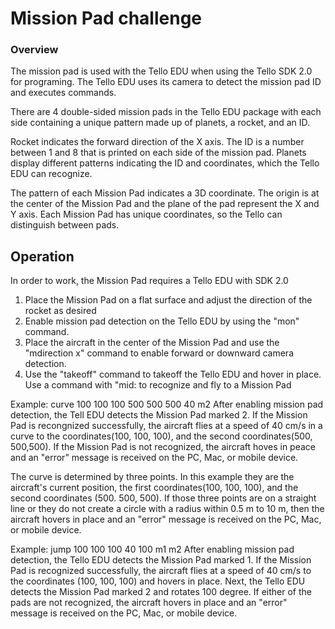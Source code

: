 
# Mission Pad challenge


### Overview
The mission pad is used with the Tello EDU when using the Tello SDK 2.0 for programing. The Tello EDU uses its camera to detect the mission pad ID and executes commands.

There are 4 double-sided mission pads in the Tello EDU package with each side containing a unique pattern made up of planets, a rocket, and an ID.

Rocket indicates the forward direction of the X axis. The ID is a number between 1 and 8 that is printed on each side of the mission pad. Planets display different patterns indicating the ID and coordinates, which the Tello EDU can recognize.

The pattern of each Mission Pad indicates a 3D coordinate. The origin is at the center of the Mission Pad and the plane of the pad represent the X and Y axis. Each Mission Pad has unique coordinates, so the Tello can distinguish between pads.

## Operation 

In order to work, the Mission Pad requires a Tello EDU with SDK 2.0

1.	Place the Mission Pad on a flat surface and adjust the direction of the rocket as desired
2.  Enable mission pad detection on the Tello EDU by using the "mon" command. 
3.  Place the aircraft in the center of the Mission Pad and use the "mdirection x" command to enable forward or downward camera detection.
4.  Use the "takeoff" command to takeoff the Tello EDU and hover in place. Use a command with "mid: to recognize and fly to a Mission Pad

Example: curve 100 100 100 500 500 500 40 m2
After enabling mission pad detection, the Tell EDU detects the Mission Pad marked 2. If the Mission Pad is recongnized successfully, the aircraft flies at a speed of 40 cm/s in a curve to the coordinates(100, 100, 100), and the second coordinates(500, 500,500). If the Mission Pad is not recognized, the aircraft hoves in peace and an "error" message is received on the PC, Mac, or mobile device.

The curve is determined by three points. In this example they are the aircraft's current position, the first coordinates(100, 100, 100), and the second coordinates (500. 500, 500). If those three points are on a straight line or they do not create a circle with a radius within 0.5 m to 10 m, then the aircraft hovers in place and an "error" message is received on the PC, Mac, or mobile device.


Example: jump 100 100 100 40 100 m1 m2
After enabling mission pad detection, the Tello EDU detects the Mission Pad marked 1. If the Mission Pad is recognized successfully, the aircraft flies at a speed of 40 cm/s to the coordinates (100, 100, 100) and hovers in place. Next, the Tello EDU detects the Mission Pad marked 2 and rotates 100 degree. If either of the pads are not recognized, the aircraft hovers in place and an "error" message is received on the PC, Mac, or mobile device.
